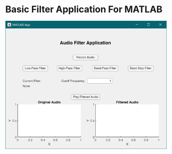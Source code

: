 ﻿# Basic Filter Application For MATLAB

![alt text](https://github.com/TyronVT/MATLAB-Basic-Digital-Filter-App/blob/main/Interface.PNG)
